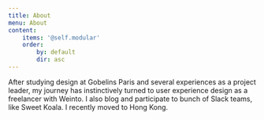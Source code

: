 ```yaml
---
title: About
menu: About
content:
    items: '@self.modular'
    order:
        by: default
        dir: asc
---
```


After studying design at Gobelins Paris and several experiences as a project leader, my journey has instinctively turned to user experience design as a freelancer with Weinto. I also blog and participate to bunch of Slack teams, like Sweet Koala. I recently moved to Hong Kong.